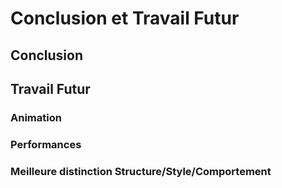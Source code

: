 # Conclusion et Travail Futur

## Conclusion

## Travail Futur

### Animation

### Performances

### Meilleure distinction Structure/Style/Comportement



